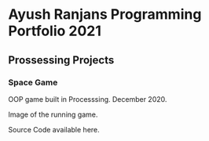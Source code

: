 # Ayush Ranjans Programming Portfolio 2021

## Prossessing Projects

### Space Game
OOP game built in Processsing. December 2020.

Image of the running game.

Source Code available here.
